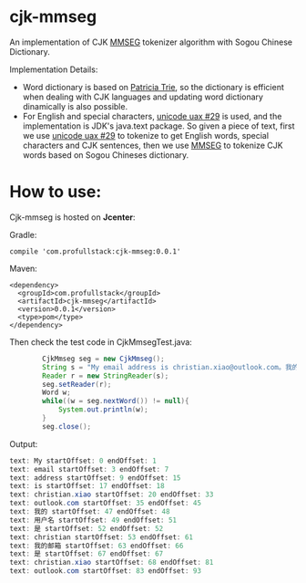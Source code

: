 # cjk-mmseg
An implementation of CJK [MMSEG](http://technology.chtsai.org/mmseg/) tokenizer algorithm with Sogou Chinese Dictionary.

Implementation Details:
* Word dictionary is based on [Patricia Trie](https://github.com/rkapsi/patricia-trie), so the dictionary is efficient when dealing with CJK languages and updating word dictionary dinamically is also possible.
* For English and special characters, [unicode uax #29](http://unicode.org/reports/tr29/) is used, and the implementation is JDK's java.text package. So given a piece of text, first we use [unicode uax #29](http://unicode.org/reports/tr29/) to tokenize to get English words, special characters and CJK sentences, then we use [MMSEG](http://technology.chtsai.org/mmseg/) to tokenize CJK words based on Sogou Chineses dictionary.

# How to use:
Cjk-mmseg is hosted on **Jcenter**:

Gradle:
```
compile 'com.profullstack:cjk-mmseg:0.0.1'
```
Maven:
```
<dependency>
  <groupId>com.profullstack</groupId>
  <artifactId>cjk-mmseg</artifactId>
  <version>0.0.1</version>
  <type>pom</type>
</dependency>
```
Then check the test code in CjkMmsegTest.java:
```java
        CjkMmseg seg = new CjkMmseg();
        String s = "My email address is christian.xiao@outlook.com。我的用户名是christian,我的邮箱是christian.xiao@outlook.com.";
        Reader r = new StringReader(s);
        seg.setReader(r);
        Word w;
        while((w = seg.nextWord()) != null){
            System.out.println(w);
        }
        seg.close();
```
Output:
```java
text: My startOffset: 0 endOffset: 1
text: email startOffset: 3 endOffset: 7
text: address startOffset: 9 endOffset: 15
text: is startOffset: 17 endOffset: 18
text: christian.xiao startOffset: 20 endOffset: 33
text: outlook.com startOffset: 35 endOffset: 45
text: 我的 startOffset: 47 endOffset: 48
text: 用户名 startOffset: 49 endOffset: 51
text: 是 startOffset: 52 endOffset: 52
text: christian startOffset: 53 endOffset: 61
text: 我的邮箱 startOffset: 63 endOffset: 66
text: 是 startOffset: 67 endOffset: 67
text: christian.xiao startOffset: 68 endOffset: 81
text: outlook.com startOffset: 83 endOffset: 93
```

